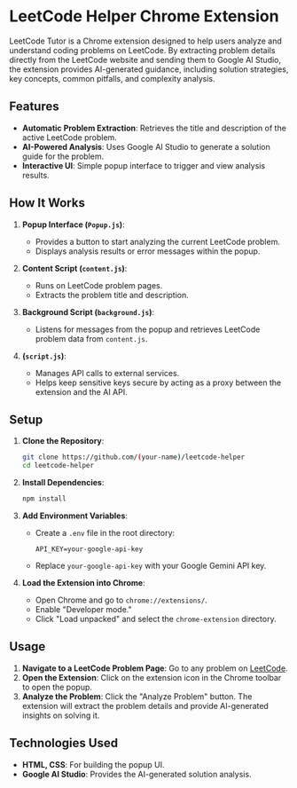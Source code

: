 
# LeetCode Helper Chrome Extension

LeetCode Tutor is a Chrome extension designed to help users analyze and understand coding problems on LeetCode. By extracting problem details directly from the LeetCode website and sending them to Google AI Studio, the extension provides AI-generated guidance, including solution strategies, key concepts, common pitfalls, and complexity analysis.

## Features

- **Automatic Problem Extraction**: Retrieves the title and description of the active LeetCode problem.
- **AI-Powered Analysis**: Uses Google AI Studio to generate a solution guide for the problem.
- **Interactive UI**: Simple popup interface to trigger and view analysis results.

## How It Works

1. **Popup Interface (`Popup.js`)**: 
   - Provides a button to start analyzing the current LeetCode problem.
   - Displays analysis results or error messages within the popup.
  
2. **Content Script (`content.js`)**: 
   - Runs on LeetCode problem pages.
   - Extracts the problem title and description.

3. **Background Script (`background.js`)**: 
   - Listens for messages from the popup and retrieves LeetCode problem data from `content.js`.

4. **(`script.js`)**:
   - Manages API calls to external services.
   - Helps keep sensitive keys secure by acting as a proxy between the extension and the AI API.

## Setup

1. **Clone the Repository**:
   ```bash
   git clone https://github.com/(your-name)/leetcode-helper
   cd leetcode-helper
   ```

2. **Install Dependencies**:
   ```bash
   npm install
   ```

3. **Add Environment Variables**:
   - Create a `.env` file in the root directory:
     ```plaintext
     API_KEY=your-google-api-key
     ```
   - Replace `your-google-api-key` with your Google Gemini API key.


4. **Load the Extension into Chrome**:
   - Open Chrome and go to `chrome://extensions/`.
   - Enable "Developer mode."
   - Click "Load unpacked" and select the `chrome-extension` directory.

## Usage

1. **Navigate to a LeetCode Problem Page**: Go to any problem on [LeetCode](https://leetcode.com/problems/).
2. **Open the Extension**: Click on the extension icon in the Chrome toolbar to open the popup.
3. **Analyze the Problem**: Click the "Analyze Problem" button. The extension will extract the problem details and provide AI-generated insights on solving it.

## Technologies Used

- **HTML, CSS**: For building the popup UI.
- **Google AI Studio**: Provides the AI-generated solution analysis.
